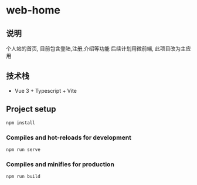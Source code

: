 # web-home

## 说明

个人站的首页, 目前包含登陆,注册,介绍等功能
后续计划用微前端, 此项目改为主应用

## 技术栈

- Vue 3 + Typescript + Vite

## Project setup

```
npm install
```

### Compiles and hot-reloads for development

```
npm run serve
```

### Compiles and minifies for production

```
npm run build
```

